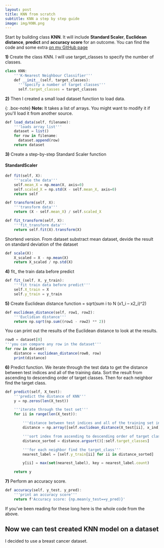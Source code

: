 ```yaml
---
layout: post
title: KNN from scratch
subtitle: KNN a step by step guide  
image: img/KNN.png
---
```


Start by building class **KNN**. It will include **Standard Scaler**, **Euclidean distance**, **predict** and **accuracy score** for an outcome. You can find the code and some extra [on my GitHub page](https://github.com/Edudeiko/CS-Data-Science-Build-Week-1)

**1)** Create the class KNN. I will use target_classes to specify the number of classes.

```javascript
class KNN:
    '''K-Nearest Neighbour Classifier'''
    def __init__(self, target_classes):
      '''Specify a number of target classes'''
      self.target_classes = target_classes
```
**2)** Then I created a small load dataset function to load data.

{: .box-note}
**Note:** It takes a list of arrays. You might want to modify it if you'll load it from another source.

```javascript
def load_data(self, filename):
    '''loads array list'''
    dataset = list()
    for row in filename:
      dataset.append(row)
    return dataset
```

**3)** Create a step-by-step Standard Scaler function

#### StandardScaler

```javascript
def fit(self, X):
    '''scale the data'''
    self.mean_X = np.mean(X, axis=0)
    self.scaled_X = np.std(X - self.mean_X, axis=0)
    return self

def transform(self, X):
    '''transform data'''
    return (X - self.mean_X) / self.scaled_X

def fit_transform(self, X):
    '''fit_transform data'''
    return self.fit(X).transform(X)
```

Shortend version. From dataset substract mean dataset, devide the result on standard deviation of the dataset

```javascript
def scale(X):
    X_scaled = X - np.mean(X)
    return X_scaled / np.std(X)
```

**4)** fit_ the train data before predict

```javascript
def fit_(self, X, y_train):
    '''fit train data before predict'''
    self.X_train = X
    self.y_train = y_train
```

**5)** Create Euclidean distance function = sqrt(sum i to N (x1_i – x2_i)^2)

```javascript
def euclidean_distance(self, row1, row2):
    '''Euclidian distance'''
    return np.sqrt(np.sum((row1 - row2) ** 2))
```

You can print out the results of the Euclidean distance to look at the results.

```javascript
row0 = dataset[0]
'''you can compare any row in the dataset'''
for row in dataset:
    distance = euclidean_distance(row0, row)
    print(distance)
```

**6)** Predict function. We iterate through the test data to get the distance between test indices and all of the training data. Sort the result from ascending to descending order of target classes. Then for each neighbor find the target class.

```javascript
def predict(self, X_test):
    '''predict the distance of KNN'''
    y = np.zeros(len(X_test))

    '''iterate through the test set'''
    for ii in range(len(X_test)):

        '''distance between test indices and all of the training set indices'''
        distance = np.array([self.euclidean_distance(X_test[ii], x_ind) for x_ind in self.X_train])

        '''sort index from ascending to descending order of target classes'''
        distance_sorted = distance.argsort()[:self.target_classes]

        '''for each neighbor find the target_class'''
        nearest_label = [self.y_train[ii] for ii in distance_sorted]

        y[ii] = max(set(nearest_label), key = nearest_label.count)

    return y
```

**7)** Perform an accuracy score.

```javascript
def accuracy(self, y_test, y_pred):
    '''print an accuracy score'''
    return f'Accuracy score: {np.mean(y_test==y_pred)}'
```

If you’ve been reading for these long here is the whole code from the above.

<script
src="https://gist.github.com/Edudeiko/abbbcf0e70b8b638191f7acb197924b7.js">
</script>

## Now we can test created KNN model on a dataset

I decided to use a breast cancer dataset.

<script 
src="https://gist.github.com/Edudeiko/0da50c3878fc510661d08124755e11dd.js">
</script>
